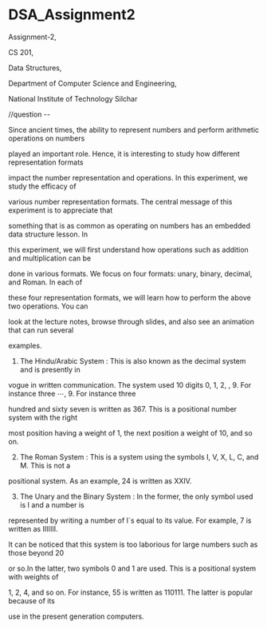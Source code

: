 # DSA_Assignment2
Assignment-2,

CS 201,

Data Structures,

Department of Computer Science and Engineering,

National Institute of Technology Silchar


//question --

Since ancient times, the ability to represent numbers and perform arithmetic operations on numbers 

played an important role. Hence, it is interesting to study how different representation formats 

impact the number representation and operations. In this experiment, we study the efficacy of 

various number representation formats. The central message of this experiment is to appreciate that 

something that is as common as operating on numbers has an embedded data structure lesson. In 

this experiment, we will first understand how operations such as addition and multiplication can be 

done in various formats. We focus on four formats: unary, binary, decimal, and Roman. In each of 

these four representation formats, we will learn how to perform the above two operations. You can 

look at the lecture notes, browse through slides, and also see an animation that can run several 

examples. 

1. The Hindu/Arabic System : This is also known as the decimal system and is presently in 

vogue in written communication. The system used 10 digits 0, 1, 2, , 9. For instance three ⋯, 9. For instance three 

hundred and sixty seven is written as 367. This is a positional number system with the right 

most position having a weight of 1, the next position a weight of 10, and so on. 

2. The Roman System : This is a system using the symbols I, V, X, L, C, and M. This is not a 

positional system. As an example, 24 is written as XXIV. 

3. The Unary and the Binary System : In the former, the only symbol used is I and a number is 

represented by writing a number of I´s equal to its value. For example, 7 is written as IIIIIII. 

It can be noticed that this system is too laborious for large numbers such as those beyond 20 

or so.In the latter, two symbols 0 and 1 are used. This is a positional system with weights of 

1, 2, 4, and so on. For instance, 55 is written as 110111. The latter is popular because of its 

use in the present generation computers.
